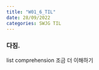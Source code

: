 ```yaml
---
title: "W01_6_TIL"
date: 28/09/2022
categories: SWJG TIL
---
```


### 다짐.
list comprehension 조금 더 이해하기
